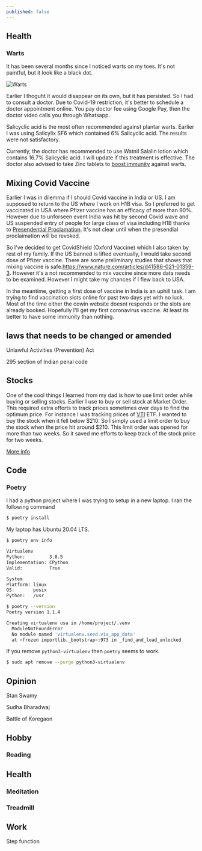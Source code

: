 ```yaml
---
published: false
---
```


## Health

### Warts

It has been several months since I noticed warts on my toes. It's not paintful, but it look like a black dot. 

![Warts](https://i.imgur.com/dSoZ3Hm.jpg)

Earlier I thoguht it would disappear on its own, but it has persisted. So I had to consult a doctor. Due to Covid-19 restriction, it's better to schedule a doctor appointment online. You pay doctor fee using Google Pay, then the doctor video calls you through Whatsapp. 

Salicyclic acid is the most often recommended against plantar warts. Earlier I was using Salicylix SF6 which contained 6% Salicyclic acid. The results were not satisfactory. 

Currently, the doctor has recommended to use Watnil Salalin lotion which contains 16.7% Salicyclic acid. I will update if this treatment is effective. The doctor also advised to take Zinc tablets to [boost immunity](https://www.ouh.nhs.uk/patient-guide/leaflets/files/14029Pzinc.pdf) against warts.

## Mixing Covid Vaccine

Earlier I was in dilemma if I should Covid vaccine in India or US. I am supposed to return to the US where I work on H1B visa. So I preferred to get vaccinated in USA where Pfizer vaccine has an efficacy of more than 90%. However due to unforseen event India was hit by second Covid wave and US suspended entry of people for large class of visa including H1B thanks to [Presendential Proclamation](https://www.whitehouse.gov/briefing-room/presidential-actions/2021/04/30/a-proclamation-on-the-suspension-of-entry-as-nonimmigrants-of-certain-additional-persons-who-pose-a-risk-of-transmitting-coronavirus-disease-2019/). It's not clear until when the presendial proclaimation will be revoked. 

So I've decided to get CovidShield (Oxford Vaccine) which I also taken by rest of my family. If the US banned is lifted eventually, I would take second dose of Pfizer vaccine. There are some preliminary studies that shows that mixing vaccine is safe.https://www.nature.com/articles/d41586-021-01359-3. However it's a not recommended to mix vaccine since more data needs to be examined. However I might take my chances if I flew back to USA. 

In the meantime, getting a first dose of vaccine in India is an uphill task. I am trying to find vaccination slots online for past two days yet with no luck. Most of the time either the cowin website doesnt responds or the slots are already booked. Hopefully I'll get my first coronavirus vaccine. At least its better to have some immunity than nothing.


## laws that needs to be changed or amended

Unlawful Activities (Prevention) Act

295 section of Indian penal code

## Stocks

One of the cool things I learned from my dad is how to use limit order while buying or selling stocks. Earlier I use to buy or sell stock at Market Order. This required extra efforts to track prices sometimes over days to find the optimum price. For instance I was tracking prices of [VTI](https://www.nyse.com/quote/ARCX:VTI) ETF. I wanted to buy the stock when it fell below $210. So I simply used a limit order to buy the stock when the price hit around $210. This limit order was opened for more than two weeks. So it saved me efforts to keep track of the stock price for two weeks. 

[More info](https://www.schwab.com/resource-center/insights/content/mastering-the-order-types-limit-orders)

## Code

### Poetry

I had a python project where I was trying to setup in a new laptop. I ran the following command

```bash
$ poetry install
```
My laptop has Ubuntu 20.04 LTS. 

```bash
$ poetry env info

Virtualenv
Python:         3.8.5
Implementation: CPython
Valid:          True

System
Platform: linux
OS:       posix
Python:   /usr

```

```bash
$ poetry --version
Poetry version 1.1.4
```

```bash
Creating virtualenv usa in /home/project/.venv                             
  ModuleNotFoundError                                                                             
  No module named 'virtualenv.seed.via_app_data'
  at <frozen importlib._bootstrap>:973 in _find_and_load_unlocked            
```

If you remove `python3-virtualenv` then `poetry` seems to work.

```bash
$ sudo apt remove --purge python3-virtualenv
```


## Opinion 

Stan Swamy 

Sudha Bharadwaj

Battle of Koregaon

## Hobby

### Reading

## Health 

### Meditation 


### Treadmill

## Work 

Step function
